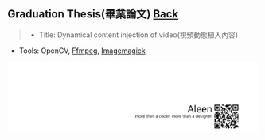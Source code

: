 ## Graduation Thesis(畢業論文)	[Back](./../summary.md)

> - Title: Dynamical content injection of video(視頻動態植入內容)
- Tools: OpenCV, [Ffmpeg](./../ffmpeg/ffmpeg.md), [Imagemagick](./../../imagemagick/imagemagick.md)

<a href="http://aleen42.github.io/" target="_blank" ><img src="./../../pic/tail.gif"></a>
